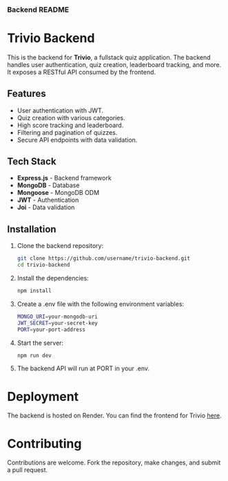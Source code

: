 ### **Backend README**

<!-- ```md -->

# Trivio Backend

This is the backend for **Trivio**, a fullstack quiz application. The backend handles user authentication, quiz creation, leaderboard tracking, and more. It exposes a RESTful API consumed by the frontend.

## Features

- User authentication with JWT.
- Quiz creation with various categories.
- High score tracking and leaderboard.
- Filtering and pagination of quizzes.
- Secure API endpoints with data validation.

## Tech Stack

- **Express.js** - Backend framework
- **MongoDB** - Database
- **Mongoose** - MongoDB ODM
- **JWT** - Authentication
- **Joi** - Data validation

## Installation

1. Clone the backend repository:
   ```bash
   git clone https://github.com/username/trivio-backend.git
   cd trivio-backend
   ```
2. Install the dependencies:
   ```bash
   npm install
   ```
3. Create a .env file with the following environment variables:
   ```bash
   MONGO_URI=your-mongodb-uri
   JWT_SECRET=your-secret-key
   PORT=your-port-address
   ```
4. Start the server:
   ```bash
   npm run dev
   ```
5. The backend API will run at PORT in your .env.

# Deployment

The backend is hosted on Render. You can find the frontend for Trivio [here](https://github.com/Chu-rill/Quiz_app).

# Contributing

Contributions are welcome. Fork the repository, make changes, and submit a pull request.
